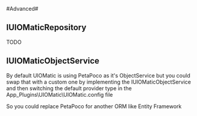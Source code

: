 #Advanced#

## IUIOMaticRepository ##
TODO

## IUIOMaticObjectService ##
By default UIOMatic is using PetaPoco as it's ObjectService but you could swap that with a custom one by implementing the IUIOMaticObjectService and then switching the default provider type in the App_Plugins\UIOMatic\UIOMatic.config file

So you could replace PetaPoco for another ORM like Entity Framework